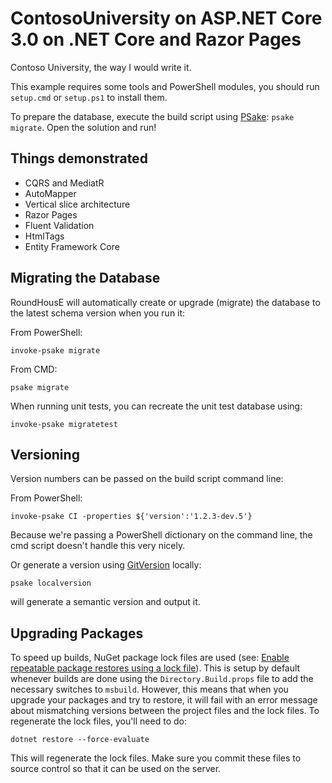 # ContosoUniversity on ASP.NET Core 3.0 on .NET Core and Razor Pages

Contoso University, the way I would write it.

This example requires some tools and PowerShell modules, you should run `setup.cmd` or `setup.ps1` to install them.

To prepare the database, execute the build script using [PSake](https://psake.readthedocs.io/): `psake migrate`. Open the solution and run!

## Things demonstrated

- CQRS and MediatR
- AutoMapper
- Vertical slice architecture
- Razor Pages
- Fluent Validation
- HtmlTags
- Entity Framework Core

## Migrating the Database

RoundHousE will automatically create or upgrade (migrate) the database to the latest schema version when you run it:

From PowerShell:
```
invoke-psake migrate
```

From CMD:
```
psake migrate
```

When running unit tests, you can recreate the unit test database using:

```
invoke-psake migratetest
```

## Versioning

Version numbers can be passed on the build script command line:

From PowerShell:
```
invoke-psake CI -properties ${'version':'1.2.3-dev.5'}
```

Because we're passing a PowerShell dictionary on the command line, the cmd script doesn't handle this very nicely.

Or generate a version using [GitVersion](https://gitversion.net/docs/) locally:
```
psake localversion
```
will generate a semantic version and output it.

## Upgrading Packages

To speed up builds, NuGet package lock files are used (see: [Enable repeatable package restores using a lock file](https://devblogs.microsoft.com/nuget/enable-repeatable-package-restores-using-a-lock-file/)). This is setup by default whenever builds are done using the `Directory.Build.props` file to add the necessary switches to `msbuild`. However, this means that when you upgrade your packages and try to restore, it will fail with an error message about mismatching versions between the project files and the lock files. To regenerate the lock files, you'll need to do:

```
dotnet restore --force-evaluate
```

This will regenerate the lock files. Make sure you commit these files to source control so that it can be used on the server.

